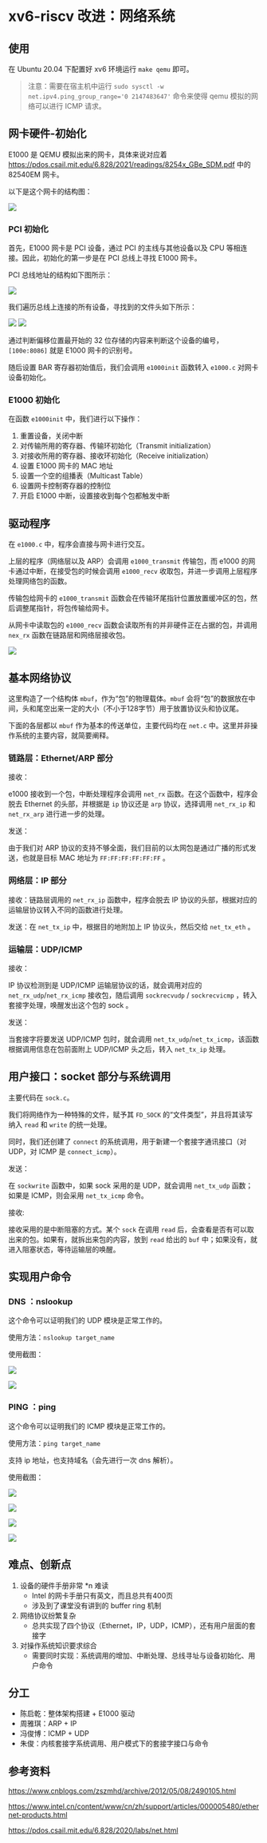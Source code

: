 # xv6-riscv 改进：网络系统

## 使用

在 Ubuntu 20.04 下配置好 xv6 环境运行 `make qemu` 即可。

> 注意：需要在宿主机中运行 `sudo sysctl -w net.ipv4.ping_group_range='0 2147483647'` 命令来使得 qemu 模拟的网络可以进行 ICMP 请求。

## 网卡硬件-初始化

E1000 是 QEMU 模拟出来的网卡，具体来说对应着 https://pdos.csail.mit.edu/6.828/2021/readings/8254x_GBe_SDM.pdf 中的 82540EM 网卡。

以下是这个网卡的结构图：

![](82540EM.jpg)

### PCI 初始化

首先，E1000 网卡是 PCI 设备，通过 PCI 的主线与其他设备以及 CPU 等相连接。因此，初始化的第一步是在 PCI 总线上寻找 E1000 网卡。

PCI 总线地址的结构如下图所示：

![](pci_address.png)

我们遍历总线上连接的所有设备，寻找到的文件头如下所示：

![](pci_header_1.jpg)
![](pci_header_2.jpg)


通过判断偏移位置最开始的 32 位存储的内容来判断这个设备的编号，`[100e:8086]` 就是 E1000 网卡的识别号。

随后设置 BAR 寄存器初始值后，我们会调用 `e1000init` 函数转入 `e1000.c` 对网卡设备初始化。

### E1000 初始化

在函数 `e1000init` 中，我们进行以下操作：
1. 重置设备，关闭中断
2. 对传输所用的寄存器、传输环初始化（Transmit initialization）
3. 对接收所用的寄存器、接收环初始化（Receive initialization）
4. 设置 E1000 网卡的 MAC 地址
5. 设置一个空的组播表（Multicast Table）
6. 设置网卡控制寄存器的控制位
7. 开启 E1000 中断，设置接收到每个包都触发中断

## 驱动程序

在 `e1000.c` 中，程序会直接与网卡进行交互。

上层的程序（网络层以及 ARP）会调用 `e1000_transmit` 传输包，而 e1000 的网卡通过中断，在接受包的时候会调用 `e1000_recv` 收取包，并进一步调用上层程序处理网络包的函数。

传输包给网卡的 `e1000_transmit` 函数会在传输环尾指针位置放置缓冲区的包，然后调整尾指针，将包传输给网卡。

从网卡中读取包的 `e1000_recv` 函数会读取所有的并非硬件正在占据的包，并调用 `nex_rx` 函数在链路层和网络层接收包。

![](queue.jpg)

## 基本网络协议

这里构造了一个结构体 `mbuf`，作为“包”的物理载体。`mbuf` 会将“包”的数据放在中间，头和尾空出来一定的大小（不小于128字节）用于放置协议头和协议尾。

下面的各层都以 `mbuf` 作为基本的传送单位，主要代码均在 `net.c` 中。这里并非操作系统的主要内容，就简要阐释。

### 链路层：Ethernet/ARP 部分

接收：

e1000 接收到一个包，中断处理程序会调用 `net_rx` 函数。在这个函数中，程序会脱去 Ethernet 的头部，并根据是 `ip` 协议还是 `arp` 协议，选择调用 `net_rx_ip` 和 `net_rx_arp` 进行进一步的处理。

发送：

由于我们对 ARP 协议的支持不够全面，我们目前的以太网包是通过广播的形式发送，也就是目标 MAC 地址为 `FF:FF:FF:FF:FF:FF` 。


### 网络层：IP 部分

接收：链路层调用的 `net_rx_ip` 函数中，程序会脱去 IP 协议的头部，根据对应的运输层协议转入不同的函数进行处理。

发送：在 `net_tx_ip` 中，根据目的地附加上 IP 协议头，然后交给 `net_tx_eth` 。

### 运输层：UDP/ICMP 


接收：

IP 协议检测到是 UDP/ICMP 运输层协议的话，就会调用对应的 `net_rx_udp`/`net_rx_icmp` 接收包，随后调用 `sockrecvudp` / `sockrecvicmp` ，转入套接字处理，唤醒发出这个包的 sock 。

发送：

当套接字将要发送 UDP/ICMP 包时，就会调用 `net_tx_udp`/`net_tx_icmp`，该函数根据调用信息在包前面附上 UDP/ICMP 头之后，转入 `net_tx_ip` 处理。


## 用户接口：socket 部分与系统调用

主要代码在 `sock.c`。

我们将网络作为一种特殊的文件，赋予其 `FD_SOCK` 的“文件类型”，并且将其读写纳入 `read` 和 `write` 的统一处理。

同时，我们还创建了 `connect` 的系统调用，用于新建一个套接字通讯接口（对 UDP，对 ICMP 是 `connect_icmp`）。

发送：

在 `sockwrite` 函数中，如果 sock 采用的是 UDP，就会调用 `net_tx_udp` 函数；如果是 ICMP，则会采用 `net_tx_icmp` 命令。

接收:

接收采用的是中断阻塞的方式。某个 `sock` 在调用 `read` 后，会查看是否有可以取出来的包。如果有，就拆出来包的内容，放到 `read` 给出的 `buf` 中；如果没有，就进入阻塞状态，等待运输层的唤醒。

## 实现用户命令

### DNS ：nslookup

这个命令可以证明我们的 UDP 模块是正常工作的。

使用方法：`nslookup target_name`

使用截图：

![](dns1.jpg)

![](dns1-1.jpg)

### PING ：ping

这个命令可以证明我们的 ICMP 模块是正常工作的。

使用方法：`ping target_name`

支持 ip 地址，也支持域名（会先进行一次 dns 解析）。

使用截图：

![](ping1.jpg)

![](ping1-1.jpg)

![](ping2.jpg)

![](ping2-1.jpg)

## 难点、创新点

1. 设备的硬件手册非常 *n 难读
    + Intel 的网卡手册只有英文，而且总共有400页
	+ 涉及到了课堂没有讲到的 buffer ring 机制
2. 网络协议纷繁复杂
	+ 总共实现了四个协议（Ethernet，IP，UDP，ICMP），还有用户层面的套接字
3. 对操作系统知识要求综合
	+ 需要同时实现：系统调用的增加、中断处理、总线寻址与设备初始化、用户命令

## 分工

+ 陈启乾：整体架构搭建 + E1000 驱动
+ 周雅琪：ARP + IP
+ 冯俊博：ICMP + UDP 
+ 朱俊：内核套接字系统调用、用户模式下的套接字接口与命令

## 参考资料

https://www.cnblogs.com/zszmhd/archive/2012/05/08/2490105.html

https://www.intel.cn/content/www/cn/zh/support/articles/000005480/ethernet-products.html

https://pdos.csail.mit.edu/6.828/2020/labs/net.html
